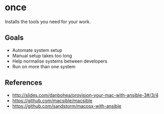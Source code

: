 # once
Installs the tools you need for your work.

## Goals
* Automate system setup
* Manual setup takes too long
* Help normalise systems between developers
* Run on more than one system

## References
* http://slides.com/danbohea/provision-your-mac-with-ansible-3#/3/4
* https://github.com/macsible/macsible
* https://github.com/sandstorm/macosx-with-ansible
